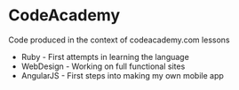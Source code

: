 # CodeAcademy
<p>Code produced in the context of codeacademy.com lessons</p>

- Ruby - First attempts in learning the language
- WebDesign - Working on full functional sites
- AngularJS - First steps into making my own mobile app
